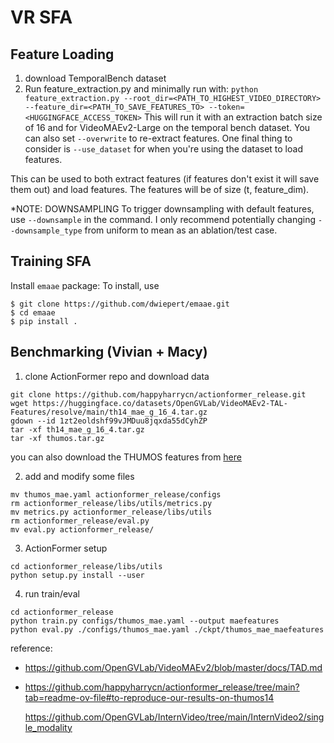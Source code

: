 # VR SFA

## Feature Loading
1. download TemporalBench dataset
2. Run feature_extraction.py and minimally run with:
``` python feature_extraction.py --root_dir=<PATH_TO_HIGHEST_VIDEO_DIRECTORY> --feature_dir=<PATH_TO_SAVE_FEATURES_TO> --token=<HUGGINGFACE_ACCESS_TOKEN> ```
This will run it with an extraction batch size of 16 and for VideoMAEv2-Large on the temporal bench dataset. You can also set `--overwrite` to re-extract features. One final thing to consider is `--use_dataset` for when you're using the dataset to load features. 

This can be used to both extract features (if features don't exist it will save them out) and load features. The features will be of size (t, feature_dim).

*NOTE: DOWNSAMPLING
To trigger downsampling with default features, use `--downsample` in the command. I only recommend potentially changing `--downsample_type` from uniform to mean as an ablation/test case. 

## Training SFA
Install `emaae` package:
To install, use

```
$ git clone https://github.com/dwiepert/emaae.git
$ cd emaae
$ pip install . 
```


## Benchmarking (Vivian + Macy)
1. clone ActionFormer repo and download data
```
git clone https://github.com/happyharrycn/actionformer_release.git
wget https://huggingface.co/datasets/OpenGVLab/VideoMAEv2-TAL-Features/resolve/main/th14_mae_g_16_4.tar.gz
gdown --id 1zt2eoldshf99vJMDuu8jqxda55dCyhZP
tar -xf th14_mae_g_16_4.tar.gz
tar -xf thumos.tar.gz
```
you can also download the THUMOS features from [here](https://drive.google.com/file/d/1zt2eoldshf99vJMDuu8jqxda55dCyhZP/view?usp=sharing)


2. add and modify some files
```
mv thumos_mae.yaml actionformer_release/configs
rm actionformer_release/libs/utils/metrics.py
mv metrics.py actionformer_release/libs/utils
rm actionformer_release/eval.py
mv eval.py actionformer_release/
```

3. ActionFormer setup
```
cd actionformer_release/libs/utils
python setup.py install --user
```

4. run train/eval
```
cd actionformer_release
python train.py configs/thumos_mae.yaml --output maefeatures
python eval.py ./configs/thumos_mae.yaml ./ckpt/thumos_mae_maefeatures
```

reference: 
- https://github.com/OpenGVLab/VideoMAEv2/blob/master/docs/TAD.md
- https://github.com/happyharrycn/actionformer_release/tree/main?tab=readme-ov-file#to-reproduce-our-results-on-thumos14

    https://github.com/OpenGVLab/InternVideo/tree/main/InternVideo2/single_modality